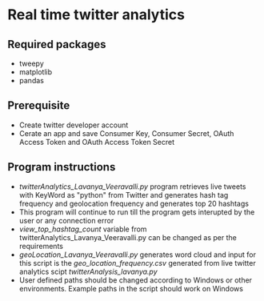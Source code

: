 # Real time twitter analytics

## Required packages
- tweepy
- matplotlib
- pandas

## Prerequisite
- Create twitter developer account
- Cerate an app and save Consumer Key, Consumer Secret, OAuth Access Token and OAuth Access Token Secret

## Program instructions
- *twitterAnalytics_Lavanya_Veeravalli.py* program retrieves live tweets with KeyWord as "python" from Twitter and generates hash tag frequency 
and geolocation frequency and generates top 20 hashtags
- This program will continue to run till the program gets interupted by the user or any connection error
- *view_top_hashtag_count* variable from twitterAnalytics_Lavanya_Veeravalli.py can be changed as per the requirements
- *geoLocation_Lavanya_Veeravalli.py* generates word cloud and input for this script is the *geo_location_frequency.csv* generated from
live twitter analytics scipt *twitterAnalysis_lavanya.py*
- User defined paths should be changed according to Windows or other environments. Example paths in the script should work on Windows
